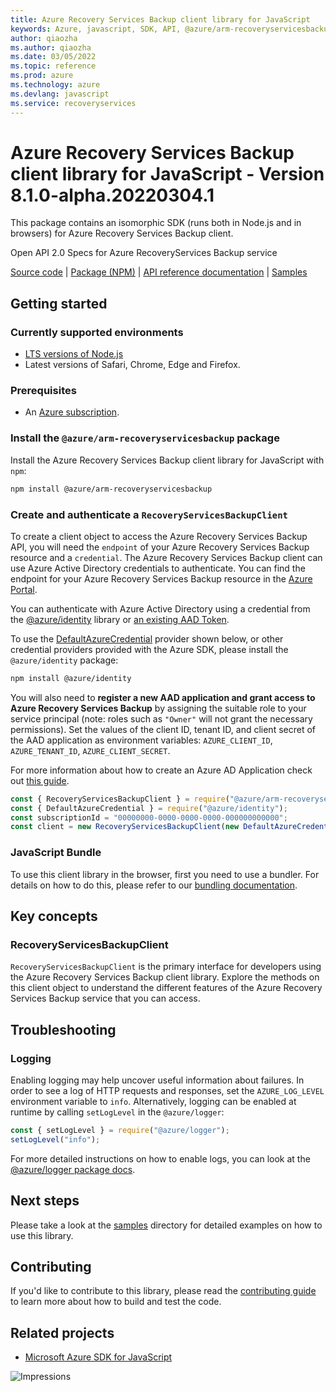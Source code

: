 ```yaml
---
title: Azure Recovery Services Backup client library for JavaScript
keywords: Azure, javascript, SDK, API, @azure/arm-recoveryservicesbackup, recoveryservices
author: qiaozha
ms.author: qiaozha
ms.date: 03/05/2022
ms.topic: reference
ms.prod: azure
ms.technology: azure
ms.devlang: javascript
ms.service: recoveryservices
---
```

# Azure Recovery Services Backup client library for JavaScript - Version 8.1.0-alpha.20220304.1 


This package contains an isomorphic SDK (runs both in Node.js and in browsers) for Azure Recovery Services Backup client.

Open API 2.0 Specs for Azure RecoveryServices Backup service

[Source code](https://github.com/Azure/azure-sdk-for-js/tree/main/sdk/recoveryservicesbackup/arm-recoveryservicesbackup) |
[Package (NPM)](https://www.npmjs.com/package/@azure/arm-recoveryservicesbackup) |
[API reference documentation](https://docs.microsoft.com/javascript/api/@azure/arm-recoveryservicesbackup) |
[Samples](https://github.com/Azure-Samples/azure-samples-js-management)

## Getting started

### Currently supported environments

- [LTS versions of Node.js](https://nodejs.org/about/releases/)
- Latest versions of Safari, Chrome, Edge and Firefox.

### Prerequisites

- An [Azure subscription][azure_sub].

### Install the `@azure/arm-recoveryservicesbackup` package

Install the Azure Recovery Services Backup client library for JavaScript with `npm`:

```bash
npm install @azure/arm-recoveryservicesbackup
```

### Create and authenticate a `RecoveryServicesBackupClient`

To create a client object to access the Azure Recovery Services Backup API, you will need the `endpoint` of your Azure Recovery Services Backup resource and a `credential`. The Azure Recovery Services Backup client can use Azure Active Directory credentials to authenticate.
You can find the endpoint for your Azure Recovery Services Backup resource in the [Azure Portal][azure_portal].

You can authenticate with Azure Active Directory using a credential from the [@azure/identity][azure_identity] library or [an existing AAD Token](https://github.com/Azure/azure-sdk-for-js/blob/master/sdk/identity/identity/samples/AzureIdentityExamples.md#authenticating-with-a-pre-fetched-access-token).

To use the [DefaultAzureCredential][defaultazurecredential] provider shown below, or other credential providers provided with the Azure SDK, please install the `@azure/identity` package:

```bash
npm install @azure/identity
```

You will also need to **register a new AAD application and grant access to Azure Recovery Services Backup** by assigning the suitable role to your service principal (note: roles such as `"Owner"` will not grant the necessary permissions).
Set the values of the client ID, tenant ID, and client secret of the AAD application as environment variables: `AZURE_CLIENT_ID`, `AZURE_TENANT_ID`, `AZURE_CLIENT_SECRET`.

For more information about how to create an Azure AD Application check out [this guide](https://docs.microsoft.com/azure/active-directory/develop/howto-create-service-principal-portal).

```javascript
const { RecoveryServicesBackupClient } = require("@azure/arm-recoveryservicesbackup");
const { DefaultAzureCredential } = require("@azure/identity");
const subscriptionId = "00000000-0000-0000-0000-000000000000";
const client = new RecoveryServicesBackupClient(new DefaultAzureCredential(), subscriptionId);
```


### JavaScript Bundle
To use this client library in the browser, first you need to use a bundler. For details on how to do this, please refer to our [bundling documentation](https://aka.ms/AzureSDKBundling).

## Key concepts

### RecoveryServicesBackupClient

`RecoveryServicesBackupClient` is the primary interface for developers using the Azure Recovery Services Backup client library. Explore the methods on this client object to understand the different features of the Azure Recovery Services Backup service that you can access.

## Troubleshooting

### Logging

Enabling logging may help uncover useful information about failures. In order to see a log of HTTP requests and responses, set the `AZURE_LOG_LEVEL` environment variable to `info`. Alternatively, logging can be enabled at runtime by calling `setLogLevel` in the `@azure/logger`:

```javascript
const { setLogLevel } = require("@azure/logger");
setLogLevel("info");
```

For more detailed instructions on how to enable logs, you can look at the [@azure/logger package docs](https://github.com/Azure/azure-sdk-for-js/tree/main/sdk/core/logger).

## Next steps

Please take a look at the [samples](https://github.com/Azure-Samples/azure-samples-js-management) directory for detailed examples on how to use this library.

## Contributing

If you'd like to contribute to this library, please read the [contributing guide](https://github.com/Azure/azure-sdk-for-js/blob/main/CONTRIBUTING.md) to learn more about how to build and test the code.

## Related projects

- [Microsoft Azure SDK for JavaScript](https://github.com/Azure/azure-sdk-for-js)

![Impressions](https://azure-sdk-impressions.azurewebsites.net/api/impressions/azure-sdk-for-js%2Fsdk%2Frecoveryservicesbackup%2Farm-recoveryservicesbackup%2FREADME.png)

[azure_cli]: https://docs.microsoft.com/cli/azure
[azure_sub]: https://azure.microsoft.com/free/
[azure_sub]: https://azure.microsoft.com/free/
[azure_portal]: https://portal.azure.com
[azure_identity]: https://github.com/Azure/azure-sdk-for-js/tree/main/sdk/identity/identity
[defaultazurecredential]: https://github.com/Azure/azure-sdk-for-js/tree/main/sdk/identity/identity#defaultazurecredential

